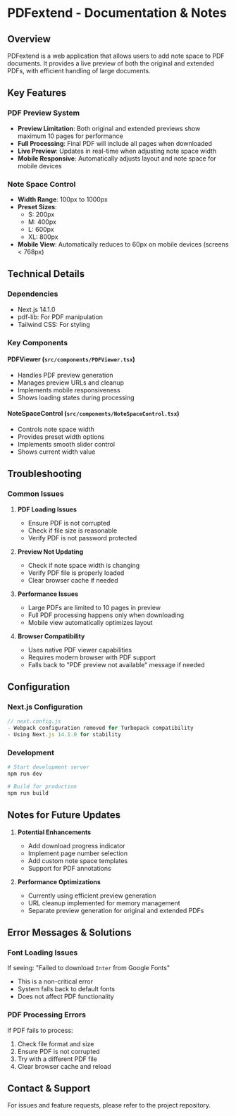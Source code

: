 # PDFextend - Documentation & Notes

## Overview
PDFextend is a web application that allows users to add note space to PDF documents. It provides a live preview of both the original and extended PDFs, with efficient handling of large documents.

## Key Features

### PDF Preview System
- **Preview Limitation**: Both original and extended previews show maximum 10 pages for performance
- **Full Processing**: Final PDF will include all pages when downloaded
- **Live Preview**: Updates in real-time when adjusting note space width
- **Mobile Responsive**: Automatically adjusts layout and note space for mobile devices

### Note Space Control
- **Width Range**: 100px to 1000px
- **Preset Sizes**:
  - S: 200px
  - M: 400px
  - L: 600px
  - XL: 800px
- **Mobile View**: Automatically reduces to 60px on mobile devices (screens < 768px)

## Technical Details

### Dependencies
- Next.js 14.1.0
- pdf-lib: For PDF manipulation
- Tailwind CSS: For styling

### Key Components

#### PDFViewer (`src/components/PDFViewer.tsx`)
- Handles PDF preview generation
- Manages preview URLs and cleanup
- Implements mobile responsiveness
- Shows loading states during processing

#### NoteSpaceControl (`src/components/NoteSpaceControl.tsx`)
- Controls note space width
- Provides preset width options
- Implements smooth slider control
- Shows current width value

## Troubleshooting

### Common Issues

1. **PDF Loading Issues**
   - Ensure PDF is not corrupted
   - Check if file size is reasonable
   - Verify PDF is not password protected

2. **Preview Not Updating**
   - Check if note space width is changing
   - Verify PDF file is properly loaded
   - Clear browser cache if needed

3. **Performance Issues**
   - Large PDFs are limited to 10 pages in preview
   - Full PDF processing happens only when downloading
   - Mobile view automatically optimizes layout

4. **Browser Compatibility**
   - Uses native PDF viewer capabilities
   - Requires modern browser with PDF support
   - Falls back to "PDF preview not available" message if needed

## Configuration

### Next.js Configuration
```javascript
// next.config.js
- Webpack configuration removed for Turbopack compatibility
- Using Next.js 14.1.0 for stability
```

### Development
```bash
# Start development server
npm run dev

# Build for production
npm run build
```

## Notes for Future Updates

1. **Potential Enhancements**
   - Add download progress indicator
   - Implement page number selection
   - Add custom note space templates
   - Support for PDF annotations

2. **Performance Optimizations**
   - Currently using efficient preview generation
   - URL cleanup implemented for memory management
   - Separate preview generation for original and extended PDFs

## Error Messages & Solutions

### Font Loading Issues
If seeing: "Failed to download `Inter` from Google Fonts"
- This is a non-critical error
- System falls back to default fonts
- Does not affect PDF functionality

### PDF Processing Errors
If PDF fails to process:
1. Check file format and size
2. Ensure PDF is not corrupted
3. Try with a different PDF file
4. Clear browser cache and reload

## Contact & Support
For issues and feature requests, please refer to the project repository. 
